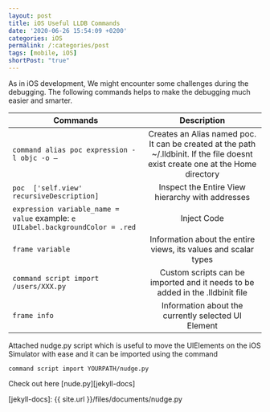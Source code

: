 ```yaml
---
layout: post
title: iOS Useful LLDB Commands
date: '2020-06-26 15:54:09 +0200'
categories: iOS
permalink: /:categories/post
tags: [mobile, iOS]
shortPost: "true"
---
```


As in iOS development, We might encounter some challenges during the debugging. The following commands helps to make the debugging much easier and smarter.


|  Commands     | Description   |
| ------------- |:-------------:| 
| `command alias poc expression -l objc -o —`  | Creates an Alias named poc. It can be created at the path ~/.lldbinit. If the file doesnt exist create one at the Home directory | 
| `poc  ['self.view' recursiveDescription]`     | Inspect the Entire View hierarchy with addresses| 
| `expression variable_name = value` example: `e UILabel.backgroundColor = .red` | Inject Code| 
| `frame variable` | Information about the entire views, its values and scalar types| 
| `command script import /users/XXX.py` | Custom scripts can be imported and it needs to be added in the .lldbinit file| 
| `frame info` | Information about the currently selected UI Element| 

Attached nudge.py script which is useful to move the UIElements on the iOS Simulator with ease and it can be imported using the command

`command script import YOURPATH/nudge.py`

Check out here [nude.py][jekyll-docs]

[jekyll-docs]: {{ site.url }}/files/documents/nudge.py
 
